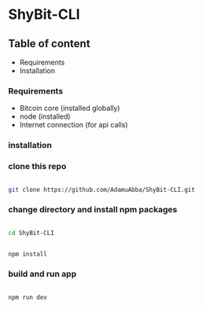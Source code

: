 # ShyBit-CLI

## Table of content

- Requirements
- Installation

### Requirements

- Bitcoin core (installed globally)
- node (installed)
- Internet connection (for api calls)

### installation

### clone this repo

```zsh

git clone https://github.com/AdamuAbba/ShyBit-CLI.git
```

### change directory and install npm packages

```zsh

cd ShyBit-CLI
```

```zsh

npm install
```

### build and run app

```zsh

npm run dev
```
